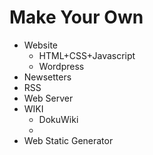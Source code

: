 Make Your Own
===

- Website
    - HTML+CSS+Javascript
    - Wordpress
- Newsetters
- RSS
- Web Server
- WIKI
    - DokuWiki
    - 
- Web Static Generator
